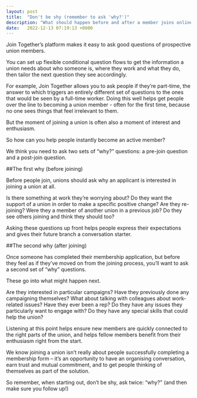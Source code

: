 ```yaml
---
layout: post
title:  "Don't be shy (remember to ask 'why?')"
description: "What should happen before and after a member joins online?"
date:   2022-12-13 07:19:13 +0000
---
```


Join Together’s platform makes it easy to ask good questions of prospective union members. 

You can set up flexible conditional question flows to get the information a union needs about who someone is, where they work and what they do, then tailor the next question they see accordingly. 

For example, Join Together allows you to ask people if they’re part-time, the answer to which triggers an entirely different set of questions to the ones that would be seen by a full-time worker. Doing this well helps get people over the line to becoming a union member - often for the first time, because no one sees things that feel irrelevant to them.

But the moment of joining a union is often also a moment of interest and enthusiasm.

So how can you help people instantly become an active member?

We think you need to ask two sets of “why?” questions: a pre-join question and a post-join question.

##The first why (before joining)

Before people join, unions should ask why an applicant is interested in joining a union at all.

Is there something at work they’re worrying about? Do they want the support of a union in order to make a specific positive change? Are they re-joining? Were they a member of another union in a previous job? Do they see others joining and think they should too?

Asking these questions up front helps people express their expectations and gives their future branch a conversation starter.

##The second why (after joining)

Once someone has completed their membership application, but before they feel as if they’ve moved on from the joining process, you’ll want to ask a second set of “why” questions. 

These go into what might happen next.

Are they interested in particular campaigns? Have they previously done any campaigning themselves? What about talking with colleagues about work-related issues? Have they ever been a rep? Do they have any issues they particularly want to engage with? Do they have any special skills that could help the union?

Listening at this point helps ensure new members are quickly connected to the right parts of the union, and helps fellow members benefit from their enthusiasm right from the start.

We know joining a union isn’t really about people successfully completing a membership form – it’s an opportunity to have an organising conversation, earn trust and mutual commitment, and to get people thinking of themselves as part of the solution. 

So remember, when starting out, don’t be shy, ask twice: “why?" (and then make sure you follow up!)

